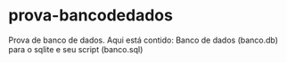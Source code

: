 # prova-bancodedados
Prova de banco de dados. Aqui está contido: Banco de dados (banco.db) para o sqlite e seu script (banco.sql)
